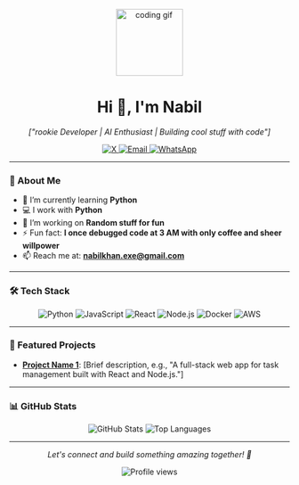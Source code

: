 <p align="center">
  <img src="https://media.giphy.com/media/hvRJCLFzcasrR4ia7z/giphy.gif" width="120" alt="coding gif">
</p>

<h1 align="center">Hi 👋, I'm Nabil</h1>
<p align="center">
  <em>["rookie Developer | AI Enthusiast | Building cool stuff with code"]</em>
</p>

<p align="center">
  <a href="https://x.com/nabilkhanx" target="_blank">
    <img src="https://img.shields.io/badge/X-000000?style=flat-square&logo=x&logoColor=white" alt="X">
  </a>
  <a href="mailto:nabilkhan.exe@gmail.com">
    <img src="https://img.shields.io/badge/Email-D14836?style=flat-square&logo=gmail&logoColor=white" alt="Email">
  </a>
 <a href="https://wa.me/+8801645504845" target="_blank">
    <img src="https://img.shields.io/badge/WhatsApp-25D366?style=flat-square&logo=whatsapp&logoColor=white" alt="WhatsApp">
  </a>
</p>

---

### 🚀 About Me
- 🌱 I’m currently learning **Python**
- 💻 I work with **Python**
- 🔭 I’m working on **Random stuff for fun**
- ⚡ Fun fact: **I once debugged code at 3 AM with only coffee and sheer willpower**
- 📫 Reach me at: **nabilkhan.exe@gmail.com**

---

### 🛠️ Tech Stack
<p align="center">
  <img src="https://img.shields.io/badge/-Python-3776AB?style=flat-square&logo=python&logoColor=white" alt="Python">
  <img src="https://img.shields.io/badge/-JavaScript-F7DF1E?style=flat-square&logo=javascript&logoColor=black" alt="JavaScript">
  <img src="https://img.shields.io/badge/-React-61DAFB?style=flat-square&logo=react&logoColor=black" alt="React">
  <img src="https://img.shields.io/badge/-Node.js-339933?style=flat-square&logo=node.js&logoColor=white" alt="Node.js">
  <img src="https://img.shields.io/badge/-Docker-2496ED?style=flat-square&logo=docker&logoColor=white" alt="Docker">
  <img src="https://img.shields.io/badge/-AWS-232F3E?style=flat-square&logo=amazon-aws&logoColor=white" alt="AWS">
</p>

---

### 🌟 Featured Projects
- **[Project Name 1](https://github.com/your-username/project1)**: [Brief description, e.g., "A full-stack web app for task management built with React and Node.js."]

---

### 📊 GitHub Stats
<p align="center">
  <img src="https://github-readme-stats.vercel.app/api?username=your-username&show_icons=true&theme=radical" alt="GitHub Stats">
  <img src="https://github-readme-stats.vercel.app/api/top-langs/?username=your-username&layout=compact&theme=radical" alt="Top Languages">
</p>

---
<p align="center">
  <em>Let's connect and build something amazing together! 🚀</em>
</p>

<p align="center">
  <img src="https://komarev.com/ghpvc/?username=your-username&color=brightgreen" alt="Profile views">
</p>
